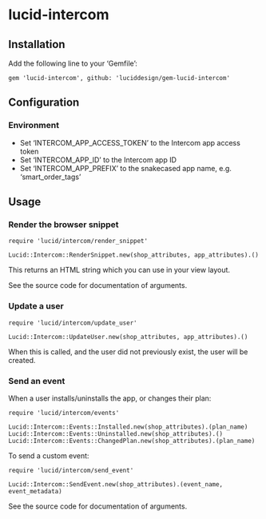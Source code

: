 lucid-intercom
==============

Installation
------------

Add the following line to your ‘Gemfile’:

    gem 'lucid-intercom', github: 'luciddesign/gem-lucid-intercom'


Configuration
-------------

### Environment

* Set ‘INTERCOM_APP_ACCESS_TOKEN’ to the Intercom app access token
* Set ‘INTERCOM_APP_ID’ to the Intercom app ID
* Set ‘INTERCOM_APP_PREFIX’ to the snakecased app name, e.g. ‘smart_order_tags’


Usage
-----

### Render the browser snippet

    require 'lucid/intercom/render_snippet'

    Lucid::Intercom::RenderSnippet.new(shop_attributes, app_attributes).()

This returns an HTML string which you can use in your view layout.

See the source code for documentation of arguments.


### Update a user

    require 'lucid/intercom/update_user'

    Lucid::Intercom::UpdateUser.new(shop_attributes, app_attributes).()

When this is called, and the user did not previously exist, the
user will be created.


### Send an event

When a user installs/uninstalls the app, or changes their plan:

    require 'lucid/intercom/events'

    Lucid::Intercom::Events::Installed.new(shop_attributes).(plan_name)
    Lucid::Intercom::Events::Uninstalled.new(shop_attributes).()
    Lucid::Intercom::Events::ChangedPlan.new(shop_attributes).(plan_name)

To send a custom event:

    require 'lucid/intercom/send_event'

    Lucid::Intercom::SendEvent.new(shop_attributes).(event_name, event_metadata)

See the source code for documentation of arguments.
